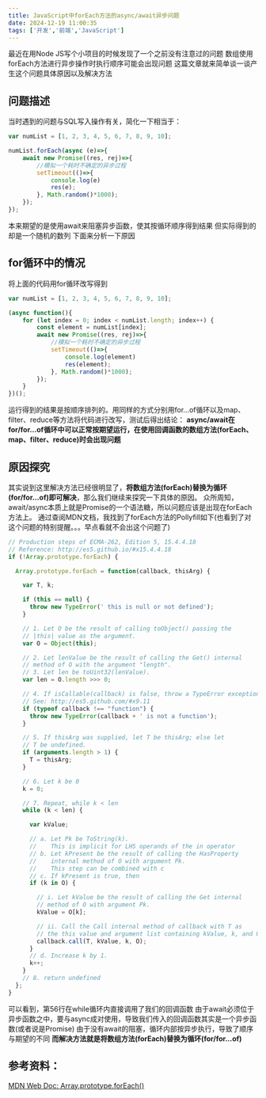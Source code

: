 ```yaml
---
title: JavaScript中forEach方法的async/await异步问题
date: 2024-12-19 11:00:35
tags: ['开发','前端','JavaScript']
---
```


最近在用Node JS写个小项目的时候发现了一个之前没有注意过的问题
数组使用forEach方法进行异步操作时执行顺序可能会出现问题
这篇文章就来简单谈一谈产生这个问题具体原因以及解决方法

## 问题描述
当时遇到的问题与SQL写入操作有关，简化一下相当于：
```JavaScript
var numList = [1, 2, 3, 4, 5, 6, 7, 8, 9, 10];

numList.forEach(async (e)=>{
    await new Promise((res, rej)=>{
        //模拟一个耗时不确定的异步过程
        setTimeout(()=>{
            console.log(e)
            res(e);
        }, Math.random()*1000); 
    });
});
```

本来期望的是使用await来阻塞异步函数，使其按循环顺序得到结果
但实际得到的却是一个随机的数列
下面来分析一下原因

## for循环中的情况
将上面的代码用for循环改写得到
```JavaScript
var numList = [1, 2, 3, 4, 5, 6, 7, 8, 9, 10];

(async function(){
    for (let index = 0; index < numList.length; index++) {
        const element = numList[index];
        await new Promise((res, rej)=>{
            //模拟一个耗时不确定的异步过程
            setTimeout(()=>{
                console.log(element)
                res(element);
            }, Math.random()*1000); 
        });
    }
})();
```

运行得到的结果是按顺序排列的。用同样的方式分别用for…of循环以及map、filter、reduce等方法将代码进行改写，测试后得出结论：
**async/await在for/for…of循环中可以正常按期望运行，在使用回调函数的数组方法(forEach、map、filter、reduce)时会出现问题**

## 原因探究
其实说到这里解决方法已经很明显了，**将数组方法(forEach)替换为循环(for/for…of)即可解决**，那么我们继续来探究一下具体的原因。
众所周知，await/async本质上就是Promise的一个语法糖，所以问题应该是出现在forEach方法上。
通过查阅MDN文档，我找到了forEach方法的Pollyfill如下(也看到了对这个问题的特别提醒。。。早点看就不会出这个问题了)
```JavaScript
// Production steps of ECMA-262, Edition 5, 15.4.4.18
// Reference: http://es5.github.io/#x15.4.4.18
if (!Array.prototype.forEach) {

  Array.prototype.forEach = function(callback, thisArg) {

    var T, k;

    if (this == null) {
      throw new TypeError(' this is null or not defined');
    }

    // 1. Let O be the result of calling toObject() passing the
    // |this| value as the argument.
    var O = Object(this);

    // 2. Let lenValue be the result of calling the Get() internal
    // method of O with the argument "length".
    // 3. Let len be toUint32(lenValue).
    var len = O.length >>> 0;

    // 4. If isCallable(callback) is false, throw a TypeError exception. 
    // See: http://es5.github.com/#x9.11
    if (typeof callback !== "function") {
      throw new TypeError(callback + ' is not a function');
    }

    // 5. If thisArg was supplied, let T be thisArg; else let
    // T be undefined.
    if (arguments.length > 1) {
      T = thisArg;
    }

    // 6. Let k be 0
    k = 0;

    // 7. Repeat, while k < len
    while (k < len) {

      var kValue;

      // a. Let Pk be ToString(k).
      //    This is implicit for LHS operands of the in operator
      // b. Let kPresent be the result of calling the HasProperty
      //    internal method of O with argument Pk.
      //    This step can be combined with c
      // c. If kPresent is true, then
      if (k in O) {

        // i. Let kValue be the result of calling the Get internal
        // method of O with argument Pk.
        kValue = O[k];

        // ii. Call the Call internal method of callback with T as
        // the this value and argument list containing kValue, k, and O.
        callback.call(T, kValue, k, O);
      }
      // d. Increase k by 1.
      k++;
    }
    // 8. return undefined
  };
}
```

可以看到，第56行在while循环内直接调用了我们的回调函数
由于await必须位于异步函数之中，要与async成对使用，导致我们传入的回调函数其实是一个异步函数(或者说是Promise)
由于没有await的阻塞，循环内部按异步执行，导致了顺序与期望的不同
**而解决方法就是将数组方法(forEach)替换为循环(for/for…of)**

## 参考资料：
[MDN Web Doc: Array.prototype.forEach()](https://developer.mozilla.org/zh-CN/docs/Web/JavaScript/Reference/Global_Objects/Array/forEach)